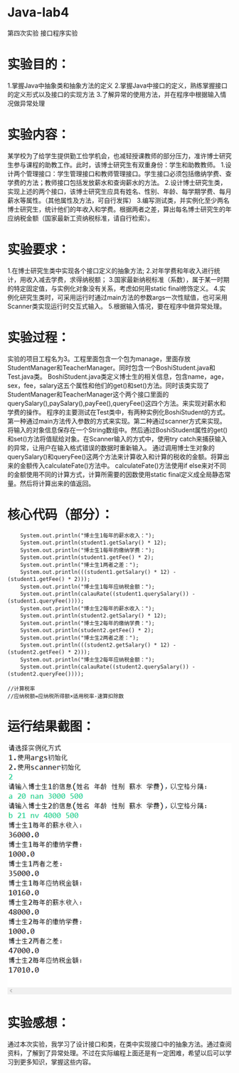 # Java-lab4
第四次实验 接口程序实验

# 实验目的：
1.掌握Java中抽象类和抽象方法的定义
2.掌握Java中接口的定义，熟练掌握接口的定义形式以及接口的实现方法
3.了解异常的使用方法，并在程序中根据输入情况做异常处理

# 实验内容：
某学校为了给学生提供勤工俭学机会，也减轻授课教师的部分压力，准许博士研究生参与课程的助教工作。此时，该博士研究生有双重身份：学生和助教教师。
1.设计两个管理接口：学生管理接口和教师管理接口。学生接口必须包括缴纳学费、查学费的方法；教师接口包括发放薪水和查询薪水的方法。
2.设计博士研究生类，实现上述的两个接口，该博士研究生应具有姓名、性别、年龄、每学期学费、每月薪水等属性。（其他属性及方法，可自行发挥）
3.编写测试类，并实例化至少两名博士研究生，统计他们的年收入和学费。根据两者之差，算出每名博士研究生的年应纳税金额（国家最新工资纳税标准，请自行检索）。

# 实验要求：
1.在博士研究生类中实现各个接口定义的抽象方法;
2.对年学费和年收入进行统计，用收入减去学费，求得纳税额；
3.国家最新纳税标准（系数），属于某一时期的特定固定值，与实例化对象没有关系，考虑如何用static  final修饰定义。
4.实例化研究生类时，可采用运行时通过main方法的参数args一次性赋值，也可采用Scanner类实现运行时交互式输入。
5.根据输入情况，要在程序中做异常处理。

# 实验过程：
实验的项目工程名为3。工程里面包含一个包为manage，里面存放StudentManager和TeacherManager。同时包含一个BoshiStudent.java和Test.java类。
BoshiStudent.java类定义博士生的相关信息，包含name，age，sex，fee，salary这五个属性和他们的get()和set()方法。同时该类实现了StudentManager和TeacherManager这个两个接口里面的querySalary(),paySalary(),payFee(),queryFee()这四个方法。来实现对薪水和学费的操作。
程序的主要测试在Test类中，有两种实例化BoshiStudent的方式。第一种通过main方法传入参数的方式来实现。第二种通过scanner方式来实现。将输入的对象信息保存在一个String数组中。然后通过BoshiStudent属性的get()和set()方法将值赋给对象。在Scanner输入的方式中，使用try catch来捕获输入的异常，让用户在输入格式错误的数据时重新输入。
通过调用博士生对象的querySalary()和queryFee()这两个方法来计算收入和计算的税收的金额。将算出来的金额传入calculateFate()方法中。
calculateFate()方法使用if else来对不同的金额使用不同的计算方式，计算所需要的因数使用static final定义成全局静态常量。然后将计算出来的值返回。

# 核心代码（部分）：
        System.out.println("博士生1每年的薪水收入：");
        System.out.println(student1.getSalary() * 12);
        System.out.println("博士生1每年的缴纳学费：");
        System.out.println(student1.getFee() * 2);
        System.out.println("博士生1两者之差：");
        System.out.println(((student1.getSalary() * 12) - (student1.getFee() * 2)));
        System.out.println("博士生1每年应纳税金额：");
        System.out.println(calauRate((student1.querySalary()) - (student1.queryFee())));
        System.out.println("博士生2每年的薪水收入：");
        System.out.println(student2.getSalary() * 12);
        System.out.println("博士生2每年的缴纳学费：");
        System.out.println(student2.getFee() * 2);
        System.out.println("博士生2两者之差：");
        System.out.println(((student2.getSalary() * 12) - (student2.getFee() * 2)));
        System.out.println("博士生2每年应纳税金额：");
        System.out.println(calauRate((student2.querySalary()) - (student2.queryFee())));
        
    //计算税率
    //应纳税额=应纳税所得额×适用税率-速算扣除数
    
# 运行结果截图：

![image](https://github.com/2018310736smy/Java-lab4/blob/main/yunxingjieguo.jpg)


# 实验感想：

通过本次实验，我学习了设计接口和类，在类中实现接口中的抽象方法。通过查阅资料，了解到了异常处理。不过在实际编程上面还是有一定困难，希望以后可以学习到更多知识，掌握这些内容。
